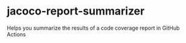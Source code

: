 # jacoco-report-summarizer
Helps you summarize the results of a code coverage report in GitHub Actions
